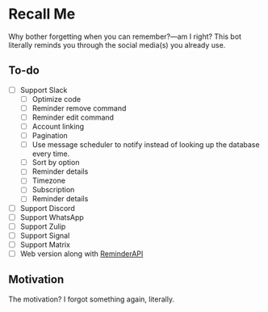 # Recall Me

Why bother forgetting when you can remember?—am I right? This bot literally reminds you through the social media(s) you already use.

## To-do

- [ ] Support Slack
    - [ ] Optimize code
    - [ ] Reminder remove command
    - [ ] Reminder edit command
    - [ ] Account linking
    - [ ] Pagination
    - [ ] Use message scheduler to notify instead of looking up the database every time.
    - [ ] Sort by option
    - [ ] Reminder details
    - [ ] Timezone
    - [ ] Subscription
    - [ ] Reminder details
- [ ] Support Discord
- [ ] Support WhatsApp
- [ ] Support Zulip
- [ ] Support Signal
- [ ] Support Matrix
- [ ] Web version along with [ReminderAPI](https://reminderapi.dave9123.me/)

## Motivation

The motivation? I forgot something again, literally.